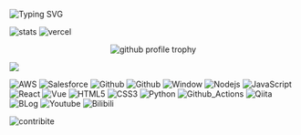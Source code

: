 <!-- https://readme-typing-svg.demolab.com/demo/ -->

![Typing SVG](https://readme-typing-svg.demolab.com?font=ms+graph&pause=2000&color=F7B200&width=1000&lines=IT業界のエンジニア、現在Salesforce、AWSを専念しています。)

![stats](https://github-readme-stats.vercel.app/api?username=RyuSeiri&show_icons=truee&include_all_commits=true&theme=onedark&hide=prs) ![vercel](https://github-readme-stats.vercel.app/api/top-langs/?username=RyuSeiri&layout=compact&show_icons=truee&include_all_commits=true&theme=onedark&card_width=230) 

<!-- <div align="right" >
  <img align="right" src="https://count.getloli.com/get/@:RyuSeiri" alt="RyuSeiri" />


</div>-->

 <div align="center">
  <img src="https://github-profile-trophy.vercel.app/?username=RyuSeiri&title=Stars,Followers,PullRequest,Commits,Repositories,Issues&no-frame=true&margin-w=10"  alt="github profile trophy"/>
</div>

![](https://activity-graph.herokuapp.com/graph?username=RyuSeiri&theme=github)

<!-- Label -->
![AWS](https://img.shields.io/badge/-Amazon%20AWS-232F3E.svg?logo=amazon-aws&style=flat) 
![Salesforce](https://img.shields.io/badge/-Salesforce-fff?style=flat&logo=Salesforce)
![Github](https://img.shields.io/badge/-git-181717.svg?logo=git&style=flat)
![Github](https://img.shields.io/badge/-GitHub-181717.svg?logo=github&style=flat)
![Window](https://img.shields.io/badge/-Windows-0078D6.svg?logo=windows&style=flat)
![Nodejs](https://img.shields.io/badge/-Nodejs-43853d?style=flat&logo=Node.js&logoColor=white)
![JavaScript](https://img.shields.io/badge/-JavaScript-e5cd0c?style=flat&logo=JavaScript&logoColor=000)
![React](https://img.shields.io/badge/-React-555.svg?logo=react&style=flat)
![Vue](https://img.shields.io/badge/-Vue-555.svg?logo=vue.js&style=flat)
![HTML5](https://img.shields.io/badge/-HTML5-333.svg?logo=html5&style=flat)
![CSS3](https://img.shields.io/badge/-CSS3-1572B6.svg?logo=css3&style=flat)
![Python](https://img.shields.io/badge/-Python-F9DC3E.svg?logo=python&style=flat)
![Github_Actions](https://img.shields.io/badge/-Github_Actions-fff?style=flat&logo=github-actions)
![Qiita](https://img.shields.io/badge/-qiita-fff?style=flat&logo=qiita)
![BLog](https://img.shields.io/badge/-blogger-fff?style=flat&logo=blogger)
![Youtube](https://img.shields.io/badge/-Bilibili-fff?style=flat&logo=Bilibili)
![Bilibili](https://img.shields.io/badge/-youtube-red?style=flat&logo=youtube)

![contribite](https://github-readme-activity-graph.cyclic.app/graph?username=RyuSeiri&theme=github)

